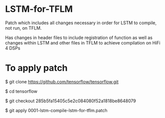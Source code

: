 # LSTM-for-TFLM
Patch which includes all changes necessary in order for LSTM to compile, not run, on TFLM.

Has changes in header files to include registration of function as well as changes within LSTM and other files in TFLM to achieve compilation on HiFi 4 DSPs
# To apply patch
$ git clone https://github.com/tensorflow/tensorflow.git

$ cd tensorflow

$ git checkout 285b5fa15405c5e2c084080f52a1818be8648079

$ git apply 0001-lstm-compile-lstm-for-tflm.patch


